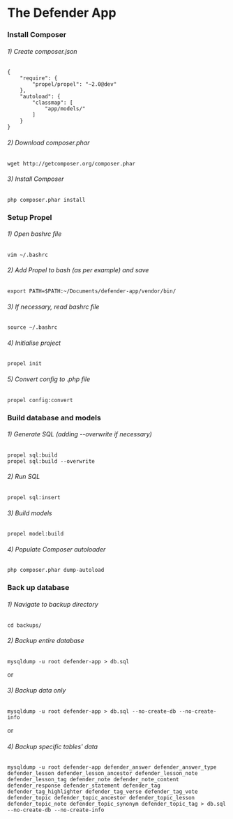 # The Defender App

### Install Composer
###### 1) Create composer.json
	{
		"require": {
			"propel/propel": "~2.0@dev"
		},
		"autoload": {
			"classmap": [
				"app/models/"
			]
		}
	}
###### 2) Download composer.phar
	wget http://getcomposer.org/composer.phar
###### 3) Install Composer
	php composer.phar install

### Setup Propel
###### 1) Open bashrc file
	vim ~/.bashrc
###### 2) Add Propel to bash (as per example) and save
	export PATH=$PATH:~/Documents/defender-app/vendor/bin/
###### 3) If necessary, read bashrc file
	source ~/.bashrc
###### 4) Initialise project
	propel init
###### 5) Convert config to .php file
	propel config:convert

### Build database and models
###### 1) Generate SQL (adding --overwrite if necessary)
	propel sql:build
	propel sql:build --overwrite
###### 2) Run SQL
	propel sql:insert
###### 3) Build models
	propel model:build
###### 4) Populate Composer autoloader
	php composer.phar dump-autoload

### Back up database
###### 1) Navigate to backup directory
	cd backups/
###### 2) Backup entire database
	mysqldump -u root defender-app > db.sql
or
###### 3) Backup data only
	mysqldump -u root defender-app > db.sql --no-create-db --no-create-info
or
###### 4) Backup specific tables' data
	mysqldump -u root defender-app defender_answer defender_answer_type defender_lesson defender_lesson_ancestor defender_lesson_note defender_lesson_tag defender_note defender_note_content defender_response defender_statement defender_tag defender_tag_highlighter defender_tag_verse defender_tag_vote defender_topic defender_topic_ancestor defender_topic_lesson defender_topic_note defender_topic_synonym defender_topic_tag > db.sql --no-create-db --no-create-info